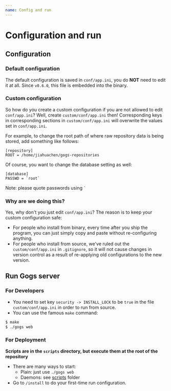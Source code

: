 ```yaml
---
name: Config and run
---
```


# Configuration and run

## Configuration

### Default configuration

The default configuration is saved in `conf/app.ini`, you do **NOT** need to edit it at all. Since `v0.6.0`, this file is embedded into the binary.

### Custom configuration

So how do you create a custom configuration if you are not allowed to edit `conf/app.ini`? Well, create `custom/conf/app.ini` then! Corresponding keys in corresponding sections in `custom/conf/app.ini` will overwrite the values set in `conf/app.ini`.

For example, to change the root path of where raw repository data is being stored, add something like follows:

```
[repository]
ROOT = /home/jiahuachen/gogs-repositories
```

Of course, you want to change the database setting as well:

```
[database]
PASSWD = `root`
```

Note: please quote passwords using `` ` ``

### Why are we doing this?

Yes, why don't you just edit `conf/app.ini`? The reason is to keep your custom configuration safe:

- For people who install from binary, every time after you ship the program, you can just simply copy and paste without re-configuring anything.
- For people who install from source, we've ruled out the `custom/conf/app.ini` in `.gitignore`, so it will not cause changes in version control as a result of re-applying old configurations to the new version.

## Run Gogs server

### For Developers

- You need to set key `security -> INSTALL_LOCK` to be `true` in the file `custom/conf/app.ini` in order to run from source.
- You can use the famous `make` command:

```sh
$ make
$ ./gogs web
```

### For Deployment

**Scripts are in the `scripts` directory, but execute them at the root of the repository**

- There are many ways to start:
	- Plain: just use `./gogs web`
	- Daemons: see [scripts](https://github.com/gogits/gogs/tree/master/scripts) folder
- Go to `/install` to do your first-time run configuration.
